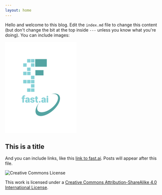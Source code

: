 ```yaml
---
layout: home
---
```


Hello and welcome to this blog. Edit the `index.md` file to change this content (but don't change the bit at the top inside `---` unless you know what you're doing). You can include images:

![Image of fast.ai logo](images/logo.png)

## This is a title

And you can include links, like this [link to fast.ai](https://www.fast.ai). Posts will appear after this file.

![Creative Commons License](https://i.creativecommons.org/l/by-sa/4.0/88x31.png")

This work is licensed under a [Creative Commons Attribution-ShareAlike 4.0 International License](http://creativecommons.org/licenses/by-sa/4.0/).

